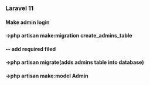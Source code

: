 ### Laravel 11

#### Make admin login
#### ->php artisan make:migration create_admins_table
####  -- add required filed
#### ->php artisan migrate(adds admins table into database)
#### ->php artisan make:model Admin